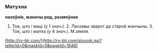 ### Матухна
**назоўнік, жаночы род, размоўнае**

1. Тое, што і маці (у 1 знач.). 2. Ласкавы зварот да старой жанчыны. 3. Тое, што і матка (у 4 знач.). М.зямля.

<a rel="author">[http://rv-blr.com/](http://rv-blr.com/slounik.jsp?letterId=0&maskId=0&pageId=1646)</a>
